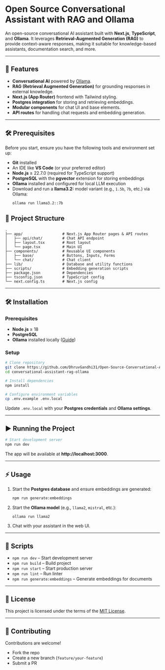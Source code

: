 # Open Source Conversational Assistant with RAG and Ollama

An open-source conversational AI assistant built with **Next.js**, **TypeScript**, and **Ollama**. It leverages **Retrieval-Augmented Generation (RAG)** to provide context-aware responses, making it suitable for knowledge-based assistants, documentation search, and more.

---

## 🚀 Features
- **Conversational AI** powered by [Ollama](https://ollama.ai/).  
- **RAG (Retrieval Augmented Generation)** for grounding responses in external knowledge.  
- **Next.js (App Router)** frontend with Tailwind styling.  
- **Postgres integration** for storing and retrieving embeddings.  
- **Modular components** for chat UI and base elements.  
- **API routes** for handling chat requests and embedding generation.  

---

## 🛠️ Prerequisites

Before you start, ensure you have the following tools and environment set up:

- **Git** installed  
- An IDE like **VS Code** (or your preferred editor)  
- **Node.js** ≥ 22.7.0 (required for TypeScript support)  
- **PostgreSQL** with the **pgvector** extension for storing embeddings  
- **Ollama** installed and configured for local LLM execution  
- Download and run a **llama3.2:** model variant (e.g., `1.5b`, `7b`, etc.) via Ollama:  
  ```bash
  ollama run llama3.2::7b
   ```

## 📂 Project Structure
```
.
├── app/                  # Next.js App Router pages & API routes
│   ├── api/chat/         # Chat API endpoint
│   ├── layout.tsx        # Root layout
│   └── page.tsx          # Main UI
├── components/           # Reusable UI components
│   ├── base/             # Buttons, Inputs, Forms
│   └── chat/             # Chat client
├── lib/                  # Database and utility functions
├── scripts/              # Embedding generation scripts
├── package.json          # Dependencies
├── tsconfig.json         # TypeScript config
└── next.config.ts        # Next.js config
```

---

## 🛠️ Installation

### Prerequisites
- **Node.js** ≥ 18
- **PostgreSQL**
- **Ollama** installed locally ([Guide](https://ollama.ai/download))

### Setup
```bash
# Clone repository
git clone https://github.com/DhruvGandhi31/Open-Source-Conversational-Assistant-with-RAG-and-Ollama
cd conversational-assistant-rag-ollama

# Install dependencies
npm install

# Configure environment variables
cp .env.example .env.local
```

Update `.env.local` with your **Postgres credentials** and **Ollama settings**.

---

## ▶️ Running the Project

```bash
# Start development server
npm run dev
```

The app will be available at **http://localhost:3000**.

---

## ⚡ Usage
1. Start the **Postgres database** and ensure embeddings are generated:
   ```bash
   npm run generate:embeddings
   ```
2. Start the **Ollama model** (e.g., `llama2`, `mistral`, etc.):
   ```bash
   ollama run llama2
   ```
3. Chat with your assistant in the web UI.

---

## 📖 Scripts
- `npm run dev` – Start development server  
- `npm run build` – Build project  
- `npm run start` – Start production server  
- `npm run lint` – Run linter  
- `npm run generate:embeddings` – Generate embeddings for documents  

---

## 📜 License
This project is licensed under the terms of the [MIT License](LICENSE.md).  

---

## 🤝 Contributing
Contributions are welcome!  
- Fork the repo  
- Create a new branch (`feature/your-feature`)  
- Submit a PR  

